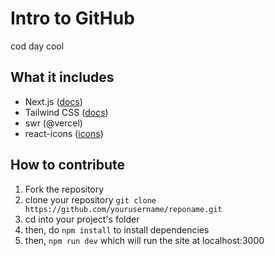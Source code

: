 # Intro to GitHub

cod day cool

## What it includes

- Next.js ([docs](https://nextjs.org/docs))
- Tailwind CSS ([docs](https://tailwindcss.com/))
- swr (@vercel)
- react-icons ([icons](https://react-icons.github.io/react-icons/))

## How to contribute

1. Fork the repository
2. clone your repository `git clone https://github.com/yourusername/reponame.git`
3. cd into your project's folder
4. then, do `npm install` to install dependencies
5. then, `npm run dev` which will run the site at localhost:3000
